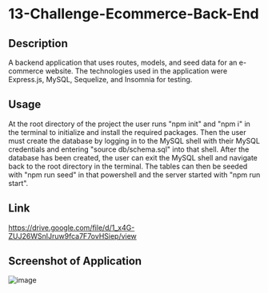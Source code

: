 # 13-Challenge-Ecommerce-Back-End

## Description
A backend application that uses routes, models, and seed data for an e-commerce website. The technologies used in the application were Express.js, MySQL,
Sequelize, and Insomnia for testing.

## Usage
At the root directory of the project the user runs "npm init" and "npm i" in the terminal to initialize and install the required packages. Then the user must create the database by logging in to the MySQL shell with their MySQL credentials and entering "source db/schema.sql" into that shell. After the database has been created, the user can exit the MySQL shell and navigate back to the root directory in the terminal. The tables can then be seeded with "npm run seed" in that powershell and the server started with "npm run start".

## Link
https://drive.google.com/file/d/1_x4G-ZUJ26WSnIJruw9fca7F7ovHSiep/view

## Screenshot of Application
![image](https://user-images.githubusercontent.com/18688891/196014348-e95928c2-54ab-4748-8a47-595273f78338.png)
